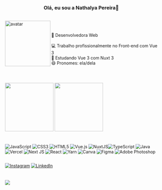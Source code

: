 ### <div align="center"> Olá, eu sou a Nathalya Pereira👋 </div>  
 <br>
<img  align="left" src="https://i.picasion.com/pic92/443fb93da863a3859ae1972c1acb5708.gif" width="150" height="150" border="0" alt="avatar" /> 

# 
🌱 Desenvolvedora Web<br><br>
💻 Trabalho profissionalmente no Front-end com Vue 3<br>
📖 Estudando Vue 3 com Nuxt 3<br>
😄 Pronomes: ela/dela
 <br><br>

# 
<img  height="160em" src="https://github-readme-stats.vercel.app/api?username=nathalyapereira&theme=jolly&hide_border=false&include_all_commits=true&count_private=true"/>   <img height="160em" src="https://github-readme-stats.vercel.app/api/top-langs/?username=nathalyapereira&theme=jolly&hide_border=false&include_all_commits=true&count_private=true&layout=compact"/>

# 
![JavaScript](https://img.shields.io/badge/javascript-%23323330.svg?style=for-the-badge&logo=javascript&logoColor=%23F7DF1E) ![CSS3](https://img.shields.io/badge/css3-%231572B6.svg?style=for-the-badge&logo=css3&logoColor=white) ![HTML5](https://img.shields.io/badge/html5-%23E34F26.svg?style=for-the-badge&logo=html5&logoColor=white) ![Vue.js](https://img.shields.io/badge/vuejs-%2335495e.svg?style=for-the-badge&logo=vuedotjs&logoColor=%234FC08D) ![NuxtJS](https://img.shields.io/badge/Nuxt-black?style=for-the-badge&logo=nuxt.js&logoColor=white)![TypeScript](https://img.shields.io/badge/typescript-%23007ACC.svg?style=for-the-badge&logo=typescript&logoColor=white) ![Java](https://img.shields.io/badge/java-%23ED8B00.svg?style=for-the-badge&logo=java&logoColor=white) ![Vercel](https://img.shields.io/badge/vercel-%23000000.svg?style=for-the-badge&logo=vercel&logoColor=white) ![Next JS](https://img.shields.io/badge/Next-black?style=for-the-badge&logo=next.js&logoColor=white) ![React](https://img.shields.io/badge/react-%2320232a.svg?style=for-the-badge&logo=react&logoColor=%2361DAFB) ![Yarn](https://img.shields.io/badge/yarn-%232C8EBB.svg?style=for-the-badge&logo=yarn&logoColor=white)  ![Canva](https://img.shields.io/badge/Canva-%2300C4CC.svg?style=for-the-badge&logo=Canva&logoColor=white) 	![Figma](https://img.shields.io/badge/figma-%23F24E1E.svg?style=for-the-badge&logo=figma&logoColor=white) ![Adobe Photoshop](https://img.shields.io/badge/adobephotoshop-%2331A8FF.svg?style=for-the-badge&logo=adobephotoshop&logoColor=white)

## 
[![Instagram](https://img.shields.io/badge/Instagram-%23E4405F.svg?logo=Instagram&logoColor=white)](https://instagram.com/@nathalya_psilva) [![LinkedIn](https://img.shields.io/badge/LinkedIn-%230077B5.svg?logo=linkedin&logoColor=white)](https://linkedin.com/in/nathalya-psilva) 

#
[![](https://visitcount.itsvg.in/api?id=nathalyapereira&icon=0&color=0)](https://visitcount.itsvg.in)

